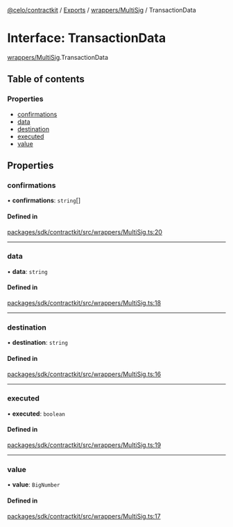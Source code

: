 [@celo/contractkit](../README.md) / [Exports](../modules.md) / [wrappers/MultiSig](../modules/wrappers_MultiSig.md) / TransactionData

# Interface: TransactionData

[wrappers/MultiSig](../modules/wrappers_MultiSig.md).TransactionData

## Table of contents

### Properties

- [confirmations](wrappers_MultiSig.TransactionData.md#confirmations)
- [data](wrappers_MultiSig.TransactionData.md#data)
- [destination](wrappers_MultiSig.TransactionData.md#destination)
- [executed](wrappers_MultiSig.TransactionData.md#executed)
- [value](wrappers_MultiSig.TransactionData.md#value)

## Properties

### confirmations

• **confirmations**: `string`[]

#### Defined in

[packages/sdk/contractkit/src/wrappers/MultiSig.ts:20](https://github.com/celo-org/developer-tooling/blob/master/packages/sdk/contractkit/src/wrappers/MultiSig.ts#L20)

___

### data

• **data**: `string`

#### Defined in

[packages/sdk/contractkit/src/wrappers/MultiSig.ts:18](https://github.com/celo-org/developer-tooling/blob/master/packages/sdk/contractkit/src/wrappers/MultiSig.ts#L18)

___

### destination

• **destination**: `string`

#### Defined in

[packages/sdk/contractkit/src/wrappers/MultiSig.ts:16](https://github.com/celo-org/developer-tooling/blob/master/packages/sdk/contractkit/src/wrappers/MultiSig.ts#L16)

___

### executed

• **executed**: `boolean`

#### Defined in

[packages/sdk/contractkit/src/wrappers/MultiSig.ts:19](https://github.com/celo-org/developer-tooling/blob/master/packages/sdk/contractkit/src/wrappers/MultiSig.ts#L19)

___

### value

• **value**: `BigNumber`

#### Defined in

[packages/sdk/contractkit/src/wrappers/MultiSig.ts:17](https://github.com/celo-org/developer-tooling/blob/master/packages/sdk/contractkit/src/wrappers/MultiSig.ts#L17)
